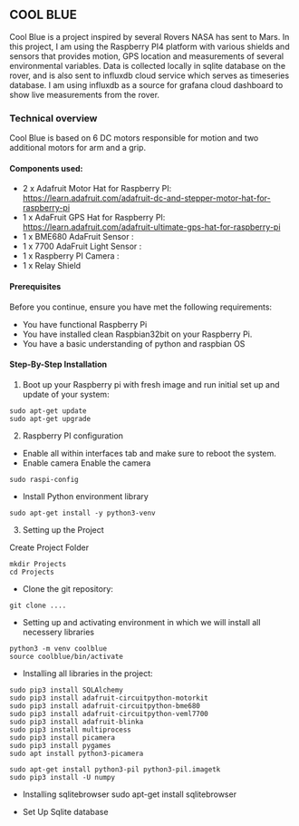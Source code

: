 
## COOL BLUE

Cool Blue is a project inspired by several Rovers NASA has sent to Mars. 
In this project, I am using the Raspberry PI4 platform with various shields and sensors that provides motion, GPS location and 
measurements of several environmental variables. Data is collected locally in sqlite database on the rover, and is also sent to
influxdb cloud service which serves as timeseries database. I am using influxdb as a source for grafana cloud dashboard to show live measurements
from the rover.


### Technical overview

Cool Blue is based on 6 DC motors responsible for motion and two additional motors for arm and a grip.
#### Components used: 
- 2 x Adafruit Motor Hat for Raspberry PI: https://learn.adafruit.com/adafruit-dc-and-stepper-motor-hat-for-raspberry-pi
- 1 x AdaFruit GPS Hat for Raspberry PI: https://learn.adafruit.com/adafruit-ultimate-gps-hat-for-raspberry-pi
- 1 x BME680 AdaFruit Sensor : 
- 1 x 7700 AdaFruit Light Sensor : 
- 1 x Raspberry PI Camera : 
- 1 x Relay Shield


#### Prerequisites
Before you continue, ensure you have met the following requirements:
* You have functional Raspberry Pi
* You have installed clean Raspbian32bit on your Raspberry Pi.
* You have a basic understanding of python and raspbian OS


#### Step-By-Step Installation

1. Boot up your Raspberry pi with fresh image and run initial set up and update of your system:
```
sudo apt-get update
sudo apt-get upgrade
```
2. Raspberry PI configuration
* Enable all within interfaces tab and make sure to reboot the system.
* Enable camera Enable the camera
```
sudo raspi-config
```


* Install Python environment library
```
sudo apt-get install -y python3-venv
```

3. Setting up the Project

Create Project Folder
```
mkdir Projects
cd Projects
```
* Clone the git repository:
```
git clone ....
```

* Setting up and activating environment in which we will install all necessery libraries

```
python3 -m venv coolblue
source coolblue/bin/activate
```

* Installing all libraries in the project:

```
sudo pip3 install SQLAlchemy
sudo pip3 install adafruit-circuitpython-motorkit
sudo pip3 install adafruit-circuitpython-bme680
sudo pip3 install adafruit-circuitpython-veml7700
sudo pip3 install adafruit-blinka
sudo pip3 install multiprocess
sudo pip3 install picamera
sudo pip3 install pygames
sudo apt install python3-picamera

sudo apt-get install python3-pil python3-pil.imagetk
sudo pip3 install -U numpy
```

* Installing sqlitebrowser
sudo apt-get install sqlitebrowser

* Set Up Sqlite database